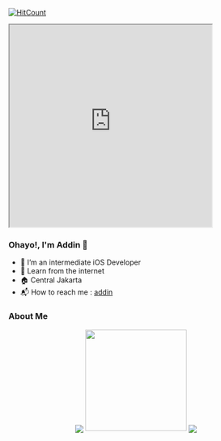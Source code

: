 [![HitCount](http://hits.dwyl.com/AddinDev/AddinDev.svg)](http://hits.dwyl.com/AddinDev/AddinDev)

<iframe src="https://www.github.com" width="400" height="400"></iframe>

### Ohayo!, I'm Addin 👋

- 🔭 I’m an intermediate iOS Developer
- 🌱 Learn from the internet
- 🏠 Central Jakarta
- 📬 How to reach me : <a href="mailto:addinsatria2004@gmail.com">addin</a>

### About Me

<p align="center">
  <img align="center" src="https://github-readme-stats.vercel.app/api/top-langs/?username=AddinDev&theme=radical&hide_langs_below=1&layout=compact">
  <img src="https://media.giphy.com/media/DxgYCBC9lOHQrZC6ab/giphy.gif" width="200" height="200" />
  <img align="center" src="https://github-readme-stats.vercel.app/api?username=AddinDev&&show_icons=true&title_color=ffffff&icon_color=bb2acf&text_color=daf7dc&bg_color=151515">
</p> 

